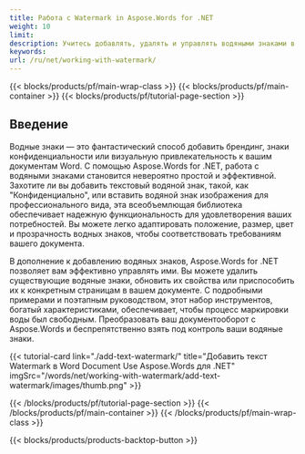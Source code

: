 ```yaml
---
title: Работа с Watermark in Aspose.Words for .NET
weight: 10
limit:
description: Учитесь добавлять, удалять и управлять водяными знаками в документах Word вместе с Aspose.Words for .NET. Упрощение задач по нанесению водяных знаков с помощью поэтапного руководства.
keywords:
url: /ru/net/working-with-watermark/
---
```

{{< blocks/products/pf/main-wrap-class >}}
{{< blocks/products/pf/main-container >}}
{{< blocks/products/pf/tutorial-page-section >}}

## Введение
 
Водные знаки — это фантастический способ добавить брендинг, знаки конфиденциальности или визуальную привлекательность к вашим документам Word. С помощью Aspose.Words for .NET, работа с водяными знаками становится невероятно простой и эффективной. Захотите ли вы добавить текстовый водяной знак, такой, как "Конфиденциально", или вставить водяной знак изображения для профессионального вида, эта всеобъемлющая библиотека обеспечивает надежную функциональность для удовлетворения ваших потребностей. Вы можете легко адаптировать положение, размер, цвет и прозрачность водных знаков, чтобы соответствовать требованиям вашего документа.  

В дополнение к добавлению водяных знаков, Aspose.Words for .NET позволяет вам эффективно управлять ими. Вы можете удалить существующие водяные знаки, обновить их свойства или приспособить их к конкретным страницам в вашем документе. С подробными примерами и поэтапным руководством, этот набор инструментов, богатый характеристиками, обеспечивает, чтобы процесс маркировки воды был свободным. Преобразовать ваш документооборот с Aspose.Words и беспрепятственно взять под контроль ваши водяные знаки.

{{< tutorial-card link="./add-text-watermark/" title="Добавить текст Watermark в Word Document Use Aspose.Words для .NET" imgSrc="/words/net/working-with-watermark/add-text-watermark/images/thumb.png" >}}

{{< /blocks/products/pf/tutorial-page-section >}}
{{< /blocks/products/pf/main-container >}}
{{< /blocks/products/pf/main-wrap-class >}}

{{< blocks/products/products-backtop-button >}}